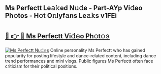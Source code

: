## Ms Perfectt Le𝚊𝚔ed N𝚞𝚍e - Part-AYp Vi𝚍eo Ph𝚘tos - H𝚘t O𝚗lyf𝚊ns Le𝚊𝚔s v1FEi

# <h2><a href="http://hf3bz7o.feru.top/?c=Ms+Perfectt">🔗 👉 🔴 Ms Perfectt Vi𝚍𝚎o Ph𝚘t𝚘𝚜</a></h2>

[![Ms Perfectt Nu𝚍𝚎s](https://i.imgur.com/0TWrTi3.gif)](http://hf3bz7o.feru.top/?c=Ms+Perfectt)
Online personality Ms Perfectt who has gained popularity for posting lifestyle and dance-related content, including dance trend performances and mini vlogs. Public figures Ms Perfectt often face criticism for their political positions. 
